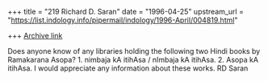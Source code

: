 +++
title = "219 Richard D. Saran"
date = "1996-04-25"
upstream_url = "https://list.indology.info/pipermail/indology/1996-April/004819.html"

+++
[Archive link](https://list.indology.info/pipermail/indology/1996-April/004819.html)

Does anyone know of any libraries holding the following two Hindi books 
by Ramakarana Asopa?
	1.  nimbaja kA itihAsa / nImbaja kA itihAsa.
	2.  Asopa kA itihAsa.
I would appreciate any information about these works.
RD Saran




